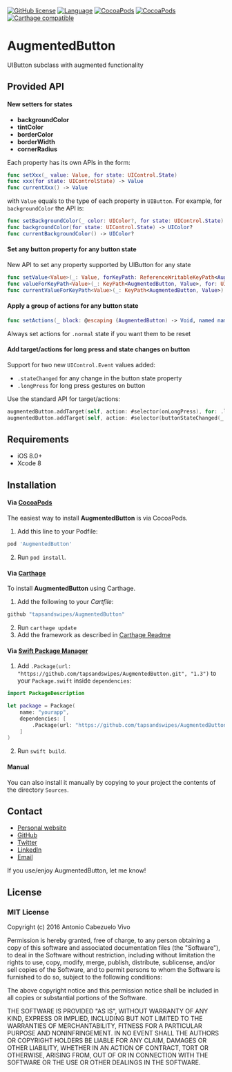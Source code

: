 [![GitHub license](https://img.shields.io/badge/license-MIT-lightgrey.svg)]() [![Language](http://img.shields.io/badge/language-swift-orange.svg?style=flat)](https://developer.apple.com/swift) [![CocoaPods](https://img.shields.io/cocoapods/v/AugmentedButton.svg)]() [![CocoaPods](https://img.shields.io/cocoapods/p/AugmentedButton.svg)]() [![Carthage compatible](https://img.shields.io/badge/Carthage-compatible-4BC51D.svg?style=flat)](https://github.com/Carthage/Carthage)

# AugmentedButton 
UIButton subclass with augmented functionality

## Provided API

#### New setters for states

- **backgroundColor**
- **tintColor**
- **borderColor**
- **borderWidth**
- **cornerRadius**

Each property has its own APIs in the form: 

```swift
func setXxx(_ value: Value, for state: UIControl.State)
func xxx(for state: UIControlState) -> Value
func currentXxx() -> Value
```

with `Value` equals to the type of each property in `UIButton`. For example, for `backgroundColor` the API is:

```swift
func setBackgroundColor(_ color: UIColor?, for state: UIControl.State)
func backgroundColor(for state: UIControl.State) -> UIColor?
func currentBackgroundColor() -> UIColor?
```

#### Set any button property for any button state

New API to set any property supported by UIButton for any state

```swift
func setValue<Value>(_: Value, forKeyPath: ReferenceWritableKeyPath<AugmentedButton, Value>, for: UIControl.State)
func valueForKeyPath<Value>(_: KeyPath<AugmentedButton, Value>, for: UIControl.State) -> Value?
func currentValueForKeyPath<Value>(_: KeyPath<AugmentedButton, Value>) -> Value
````

#### Apply a group of actions for any button state

```swift
func setActions(_ block: @escaping (AugmentedButton) -> Void, named name: String? = default, for state: UIControl.State)
```

Always set actions for `.normal` state if you want them to be reset


#### Add target/actions for long press and state changes on button

Support for two new `UIControl.Event` values added:

* `.stateChanged` for any change in the button state property 
* `.longPress` for long press gestures on button

Use the standard API for target/actions:

```swift
augmentedButton.addTarget(self, action: #selector(onLongPress), for: .longPress)
augmentedButton.addTarget(self, action: #selector(buttonStateChanged(_:)), for: .stateChanged)

```
## Requirements

* iOS 8.0+
* Xcode 8

## Installation

#### Via [CocoaPods](http://cocoapods.org)
 
The easiest way to install **AugmentedButton** is via CocoaPods. 

1. Add this line to your Podfile:
```ruby
pod 'AugmentedButton'
```
2. Run `pod install`. 

#### Via [Carthage](https://github.com/Carthage/Carthage)

To install **AugmentedButton** using Carthage.

1. Add the following to your *Cartfile*:
```ruby
github "tapsandswipes/AugmentedButton"
```
2. Run `carthage update`
3. Add the framework as described in [Carthage Readme](https://github.com/Carthage/Carthage#adding-frameworks-to-an-application)


#### Via [Swift Package Manager](https://github.com/apple/swift-package-manager)

1. Add `.Package(url: "https://github.com/tapsandswipes/AugmentedButton.git", "1.3")` to your `Package.swift` inside `dependencies`:
```swift
import PackageDescription

let package = Package(
	name: "yourapp",
	dependencies: [
		.Package(url: "https://github.com/tapsandswipes/AugmentedButton.git", "1.3")
 	]
)
```
2. Run `swift build`.
 
 
#### Manual
 
You can also install it manually by copying to your project the contents of the directory `Sources`.


## Contact

- [Personal website](http://tapsandswipes.com)
- [GitHub](http://github.com/tapsandswipes)
- [Twitter](http://twitter.com/acvivo)
- [LinkedIn](http://www.linkedin.com/in/acvivo)
- [Email](mailto:antonio@tapsandswipes.com)

If you use/enjoy AugmentedButton, let me know!


## License

### MIT License

Copyright (c) 2016 Antonio Cabezuelo Vivo

Permission is hereby granted, free of charge, to any person obtaining a copy
of this software and associated documentation files (the "Software"), to deal
in the Software without restriction, including without limitation the rights
to use, copy, modify, merge, publish, distribute, sublicense, and/or sell
copies of the Software, and to permit persons to whom the Software is
furnished to do so, subject to the following conditions:

The above copyright notice and this permission notice shall be included in
all copies or substantial portions of the Software.

THE SOFTWARE IS PROVIDED "AS IS", WITHOUT WARRANTY OF ANY KIND, EXPRESS OR
IMPLIED, INCLUDING BUT NOT LIMITED TO THE WARRANTIES OF MERCHANTABILITY,
FITNESS FOR A PARTICULAR PURPOSE AND NONINFRINGEMENT. IN NO EVENT SHALL THE
AUTHORS OR COPYRIGHT HOLDERS BE LIABLE FOR ANY CLAIM, DAMAGES OR OTHER
LIABILITY, WHETHER IN AN ACTION OF CONTRACT, TORT OR OTHERWISE, ARISING FROM,
OUT OF OR IN CONNECTION WITH THE SOFTWARE OR THE USE OR OTHER DEALINGS IN
THE SOFTWARE.
